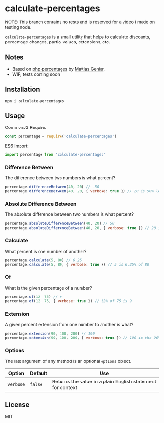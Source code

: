 # calculate-percentages

NOTE: This branch contains no tests and is reserved for a video I made on testing node.

`calculate-percentages` is a small utility that helps to calculate discounts, percentage changes, partial values, extensions, etc.

## Notes

- Based on [php-percentages](https://github.com/mattiasgeniar/php-percentages) by [Mattias Geniar](https://github.com/mattiasgeniar).
- WIP; tests coming soon

## Installation

```
npm i calculate-percentages
```

## Usage

CommonJS Require:

```js
const percentage = require('calculate-percentages')
```

ES6 Import:

```js
import percentage from 'calculate-percentages'
```

### Difference Between

The difference between two numbers is what percent?

```js
percentage.differenceBetween(40, 20) // -50
percentage.differenceBetween(40, 20, { verbose: true }) // 20 is 50% less than 40
```

### Absolute Difference Between

The absolute difference between two numbers is what percent?

```js
percentage.absoluteDifferenceBetween(40, 20) // 50
percentage.absoluteDifferenceBetween(40, 20, { verbose: true }) // 20 is 50% less than 40
```

### Calculate

What percent is one number of another?

```js
percentage.calculate(5, 80) // 6.25
percentage.calculate(5, 80, { verbose: true }) // 5 is 6.25% of 80
```

### Of

What is the given percentage of a number?

```js
percentage.of(12, 75) // 9
percentage.of(12, 75, { verbose: true }) // 12% of 75 is 9
```

### Extension

A given percent extension from one number to another is what?

```js
percentage.extension(90, 100, 200) // 190
percentage.extension(90, 100, 200, { verbose: true }) // 190 is the 90% extension from 100 to 200
```

### Options

The last argument of any method is an optional `options` object.

| Option    | Default | Use                                                        |
| --------- | ------- | ---------------------------------------------------------- |
| `verbose` | `false` | Returns the value in a plain English statement for context |

## License

MIT
